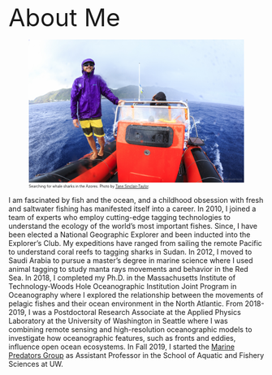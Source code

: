 <head>
   <style>
   figcaption {
    font-size: .5em;
    border: none;
}
</style>
</head>

<font size="8">About Me</font>

<figure>
<img src="/assets/img/Tane_Sinclair-Taylor-9600.jpg">
<figcaption>
  Searching for whale sharks in the Azores. Photo by <a href="https://tanesinclair-taylor.com/" target="_blank">Tane Sinclair-Taylor</a>.</figcaption>
</figure>

I am fascinated by fish and the ocean, and a childhood obsession with fresh and saltwater fishing has manifested itself into a career. In 2010, I joined a team of experts who employ cutting-edge tagging technologies to understand the ecology of the world’s most important fishes. Since, I have been elected a National Geographic Explorer and been inducted into the Explorer’s Club. My expeditions have ranged from sailing the remote Pacific to understand coral reefs to tagging sharks in Sudan. In 2012, I moved to Saudi Arabia to pursue a master’s degree in marine science where I used animal tagging to study manta rays movements and behavior in the Red Sea. In 2018, I completed my Ph.D. in the Massachusetts Institute of Technology-Woods Hole Oceanographic Institution Joint Program in Oceanography where I explored the relationship between the movements of pelagic fishes and their ocean environment in the North Atlantic. From 2018-2019, I was a Postdoctoral Research Associate at the Applied Physics Laboratory at the University of Washington in Seattle where I was combining remote sensing and high-resolution oceanographic models to investigate how oceanographic features, such as fronts and eddies, influence open ocean ecosystems. In Fall 2019, I started the <a href="https://depts.washington.edu/marinepredators/publications/" target="_blank">Marine Predators Group</a> as Assistant Professor in the School of Aquatic and Fishery Sciences at UW.
